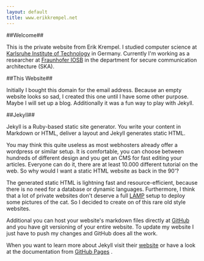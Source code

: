 ```yaml
---
layout: default
title: www.erikkrempel.net
---
```


##Welcome##

This is the private website from Erik Krempel. I studied computer science at [Karlsruhe Institute of Technology](http://www.kit.edu) in Germany. Currently I'm working as a researcher at [Fraunhofer IOSB](http://www.iosb.fraunhofer.de/servlet/is/11/) in the department for secure communication architecture (SKA).


##This Website##

Initially I bought this domain for the email address. Because an empty website looks so sad, I created this one until I have some other purpose. Maybe I will set up a blog. Additionally it was a fun way to play with Jekyll.


##Jekyll##

Jekyll is a Ruby-based static site generator.  You write your content in Markdown or HTML, deliver a layout and Jekyll generates static HTML. 

You may think this quite useless as most webhosters already offer a wordpress or similar setup. It is comfortable, you can choose between hundreds of different design and you get an CMS for fast editing your articles.  Everyone can do it, there are at least 10.000 different tutorial on the web. So why would I want a static HTML website as back in the 90'?

The generated static HTML is lightning fast and resource-efficient, because there is no need for a database or dynamic languages. Furthermore, I think that a lot of private websites don't deserve a full [LAMP](http://en.wikipedia.org/wiki/LAMP_%28software_bundle%29) setup to deploy some pictures of the cat. So I decided to create on of this rare old style websites.

Additional you can host your website's markdown files directly at [GitHub](https://www.github.com) and you have git versioning of your entire website. To update my website I just have to push my changes and GitHub does all the work. 

When you want to learn more about Jekyll visit their [website](https://github.com/jekyll/jekyll) or have a look at the documentation from [GitHub Pages](https://pages.github.com/) .